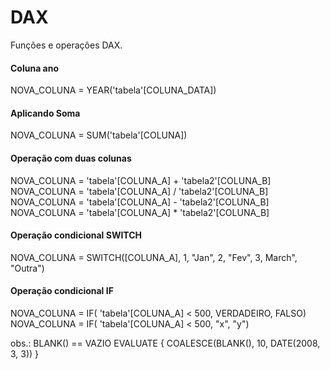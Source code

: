 # DAX

Funções e operações DAX.

#### Coluna ano
NOVA_COLUNA = YEAR('tabela'[COLUNA_DATA])

#### Aplicando Soma
NOVA_COLUNA = SUM('tabela'[COLUNA])

#### Operação com duas colunas
NOVA_COLUNA = 'tabela'[COLUNA_A] + 'tabela2'[COLUNA_B]
NOVA_COLUNA = 'tabela'[COLUNA_A] / 'tabela2'[COLUNA_B]
NOVA_COLUNA = 'tabela'[COLUNA_A] - 'tabela2'[COLUNA_B]
NOVA_COLUNA = 'tabela'[COLUNA_A] * 'tabela2'[COLUNA_B]

#### Operação condicional SWITCH
NOVA_COLUNA = SWITCH([COLUNA_A], 1, "Jan", 2, "Fev", 3, March", "Outra") 

#### Operação condicional IF
NOVA_COLUNA = IF( 'tabela'[COLUNA_A] < 500, VERDADEIRO, FALSO)
NOVA_COLUNA = IF( 'tabela'[COLUNA_A] < 500, "x", "y")

obs.: BLANK() == VAZIO
EVALUATE { COALESCE(BLANK(), 10, DATE(2008, 3, 3)) }